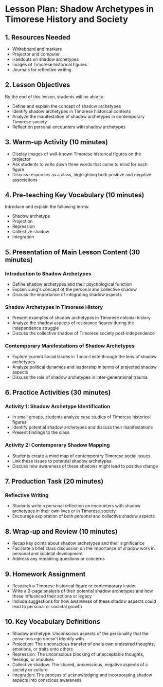 # Lesson Plan: Shadow Archetypes in Timorese History and Society

## 1. Resources Needed

- Whiteboard and markers
- Projector and computer
- Handouts on shadow archetypes
- Images of Timorese historical figures
- Journals for reflective writing

## 2. Lesson Objectives

By the end of this lesson, students will be able to:
- Define and explain the concept of shadow archetypes
- Identify shadow archetypes in Timorese historical contexts
- Analyze the manifestation of shadow archetypes in contemporary Timorese society
- Reflect on personal encounters with shadow archetypes

## 3. Warm-up Activity (10 minutes)

- Display images of well-known Timorese historical figures on the projector
- Ask students to write down three words that come to mind for each figure
- Discuss responses as a class, highlighting both positive and negative associations

## 4. Pre-teaching Key Vocabulary (10 minutes)

Introduce and explain the following terms:
- Shadow archetype
- Projection
- Repression
- Collective shadow
- Integration

## 5. Presentation of Main Lesson Content (30 minutes)

### Introduction to Shadow Archetypes
- Define shadow archetypes and their psychological function
- Explain Jung's concept of the personal and collective shadow
- Discuss the importance of integrating shadow aspects

### Shadow Archetypes in Timorese History
- Present examples of shadow archetypes in Timorese colonial history
- Analyze the shadow aspects of resistance figures during the independence struggle
- Discuss the collective shadow of Timorese society post-independence

### Contemporary Manifestations of Shadow Archetypes
- Explore current social issues in Timor-Leste through the lens of shadow archetypes
- Analyze political dynamics and leadership in terms of projected shadow aspects
- Discuss the role of shadow archetypes in inter-generational trauma

## 6. Practice Activities (30 minutes)

### Activity 1: Shadow Archetype Identification
- In small groups, students analyze case studies of Timorese historical figures
- Identify potential shadow archetypes and discuss their manifestations
- Present findings to the class

### Activity 2: Contemporary Shadow Mapping
- Students create a mind map of contemporary Timorese social issues
- Link these issues to potential shadow archetypes
- Discuss how awareness of these shadows might lead to positive change

## 7. Production Task (20 minutes)

### Reflective Writing
- Students write a personal reflection on encounters with shadow archetypes in their own lives or in Timorese society
- Encourage exploration of both personal and collective shadow aspects

## 8. Wrap-up and Review (10 minutes)

- Recap key points about shadow archetypes and their significance
- Facilitate a brief class discussion on the importance of shadow work in personal and societal development
- Address any remaining questions or concerns

## 9. Homework Assignment

- Research a Timorese historical figure or contemporary leader
- Write a 2-page analysis of their potential shadow archetypes and how these influenced their actions or legacy
- Include suggestions for how awareness of these shadow aspects could lead to personal or societal growth

## 10. Key Vocabulary Definitions

- Shadow archetype: Unconscious aspects of the personality that the conscious ego doesn't identify with
- Projection: The unconscious transfer of one's own undesired thoughts, emotions, or traits onto others
- Repression: The unconscious blocking of unacceptable thoughts, feelings, or impulses
- Collective shadow: The shared, unconscious, negative aspects of a society or culture
- Integration: The process of acknowledging and incorporating shadow aspects into conscious awareness